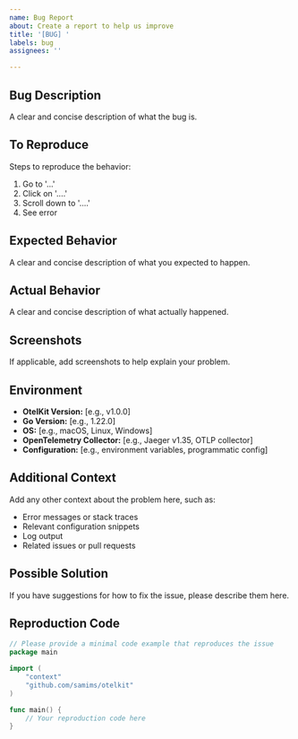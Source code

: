```yaml
---
name: Bug Report
about: Create a report to help us improve
title: '[BUG] '
labels: bug
assignees: ''

---
```


## Bug Description
A clear and concise description of what the bug is.

## To Reproduce
Steps to reproduce the behavior:
1. Go to '...'
2. Click on '....'
3. Scroll down to '....'
4. See error

## Expected Behavior
A clear and concise description of what you expected to happen.

## Actual Behavior
A clear and concise description of what actually happened.

## Screenshots
If applicable, add screenshots to help explain your problem.

## Environment
- **OtelKit Version:** [e.g., v1.0.0]
- **Go Version:** [e.g., 1.22.0]
- **OS:** [e.g., macOS, Linux, Windows]
- **OpenTelemetry Collector:** [e.g., Jaeger v1.35, OTLP collector]
- **Configuration:** [e.g., environment variables, programmatic config]

## Additional Context
Add any other context about the problem here, such as:
- Error messages or stack traces
- Relevant configuration snippets
- Log output
- Related issues or pull requests

## Possible Solution
If you have suggestions for how to fix the issue, please describe them here.

## Reproduction Code
```go
// Please provide a minimal code example that reproduces the issue
package main

import (
    "context"
    "github.com/samims/otelkit"
)

func main() {
    // Your reproduction code here
}

